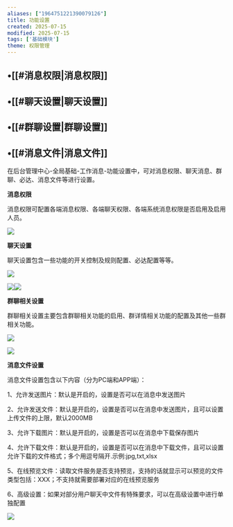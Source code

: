 ```yaml
---
aliases: ["1964751221390079126"]
title: 功能设置
created: 2025-07-15
modified: 2025-07-15
tags: ['基础模块']
theme: 权限管理
---
```


## •[[#消息权限|消息权限]]

## •[[#聊天设置|聊天设置]]

## •[[#群聊设置|群聊设置]]

## •[[#消息文件|消息文件]]

在后台管理中心-全局基础-工作消息-功能设置中，可对消息权限、聊天消息、群聊、必达、消息文件等进行设置。

**消息权限**

消息权限可配置各端消息权限、各端聊天权限、各端系统消息权限是否启用及启用人员。

![](9681f2efc3966ac44b876ec427929e96.jpg)

**聊天设置**

聊天设置包含一些功能的开关控制及规则配置、必达配置等等。

![](d6ba67dfe55a764358afcd2ee570251d.jpg)

![](af253ca1069f8acf297ecb16e55cb925.jpg)![](0ffd79e3d7b3e47658358b6a453536e1.jpg)

**群聊相关设置**

群聊相关设置主要包含群聊相关功能的启用、群详情相关功能的配置及其他一些群相关功能。

![](350ce53f85050833d3ce13a752ea3971.jpg)

![](98d9088ee849b3902a7c9707f78f9b5b.jpg)

**消息文件设置**

消息文件设置包含以下内容（分为PC端和APP端）：

1、允许发送图片：默认是开启的，设置是否可以在消息中发送图片

2、允许发送文件：默认是开启的，设置是否可以在消息中发送图片，且可以设置上传文件的上限，默认2000MB

3、允许下载图片：默认是开启的，设置是否可以在消息中下载保存图片

4、允许下载文件：默认是开启的，设置是否可以在消息中下载文件，且可以设置允许下载的文件格式；多个用逗号隔开.示例:jpg,txt,xlsx

5、在线预览文件：读取文件服务是否支持预览，支持的话就显示可以预览的文件类型包括：XXX；不支持就需要部署对应的在线预览服务

6、高级设置：如果对部分用户聊天中文件有特殊要求，可以在高级设置中进行单独配置

![](b7dc9ce24db793dcac0708b1d48fdcf3.jpg)